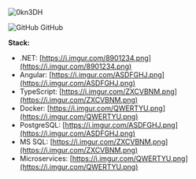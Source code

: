 ![0kn3DH](https://github.com/NonamePoc/NonamePoc/assets/71962787/dca50713-91ef-494c-b7b7-3898f3012d32)

![GitHub](https://i.imgur.com/5Q34567.png) GitHub

**Stack:**

* .NET: [https://i.imgur.com/8901234.png](https://i.imgur.com/8901234.png)
* Angular: [https://i.imgur.com/ASDFGHJ.png](https://i.imgur.com/ASDFGHJ.png)
* TypeScript: [https://i.imgur.com/ZXCVBNM.png](https://i.imgur.com/ZXCVBNM.png)
* Docker: [https://i.imgur.com/QWERTYU.png](https://i.imgur.com/QWERTYU.png)
* PostgreSQL: [https://i.imgur.com/ASDFGHJ.png](https://i.imgur.com/ASDFGHJ.png)
* MS SQL: [https://i.imgur.com/ZXCVBNM.png](https://i.imgur.com/ZXCVBNM.png)
* Microservices: [https://i.imgur.com/QWERTYU.png](https://i.imgur.com/QWERTYU.png)
